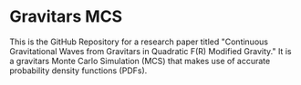 # Gravitars MCS
This is the GitHub Repository for a research paper titled "Continuous Gravitational Waves from Gravitars in Quadratic F(R) Modified Gravity." It is a gravitars Monte Carlo Simulation (MCS) that makes use of accurate probability density functions (PDFs).
